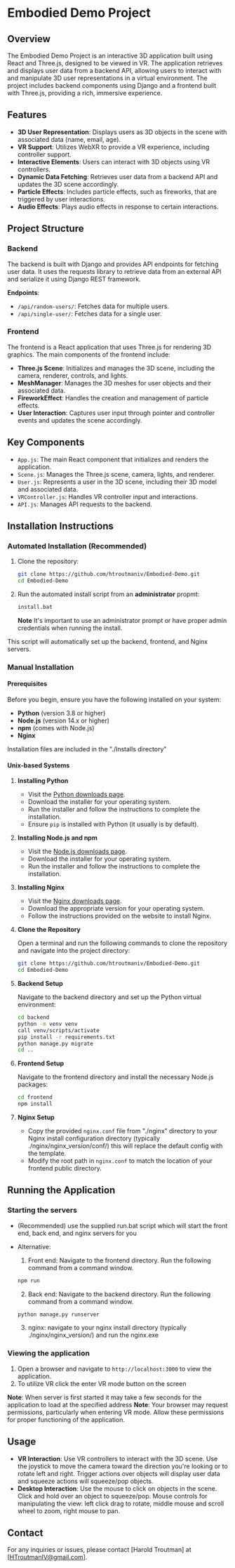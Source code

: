 # Embodied Demo Project

## Overview

The Embodied Demo Project is an interactive 3D application built using React and Three.js, designed to be viewed in VR. The application retrieves and displays user data from a backend API, allowing users to interact with and manipulate 3D user representations in a virtual environment. The project includes backend components using Django and a frontend built with Three.js, providing a rich, immersive experience.

## Features

- **3D User Representation**: Displays users as 3D objects in the scene with associated data (name, email, age).
- **VR Support**: Utilizes WebXR to provide a VR experience, including controller support.
- **Interactive Elements**: Users can interact with 3D objects using VR controllers.
- **Dynamic Data Fetching**: Retrieves user data from a backend API and updates the 3D scene accordingly.
- **Particle Effects**: Includes particle effects, such as fireworks, that are triggered by user interactions.
- **Audio Effects**: Plays audio effects in response to certain interactions.

## Project Structure

### Backend

The backend is built with Django and provides API endpoints for fetching user data. It uses the requests library to retrieve data from an external API and serialize it using Django REST framework.

**Endpoints**:

- `/api/random-users/`: Fetches data for multiple users.
- `/api/single-user/`: Fetches data for a single user.

### Frontend

The frontend is a React application that uses Three.js for rendering 3D graphics. The main components of the frontend include:

- **Three.js Scene**: Initializes and manages the 3D scene, including the camera, renderer, controls, and lights.
- **MeshManager**: Manages the 3D meshes for user objects and their associated data.
- **FireworkEffect**: Handles the creation and management of particle effects.
- **User Interaction**: Captures user input through pointer and controller events and updates the scene accordingly.

## Key Components

- `App.js`: The main React component that initializes and renders the application.
- `Scene.js`: Manages the Three.js scene, camera, lights, and renderer.
- `User.js`: Represents a user in the 3D scene, including their 3D model and associated data.
- `VRController.js`: Handles VR controller input and interactions.
- `API.js`: Manages API requests to the backend.

## Installation Instructions

### Automated Installation (Recommended)

1. Clone the repository:

   ```sh
   git clone https://github.com/htroutmaniv/Embodied-Demo.git
   cd Embodied-Demo
   ```

2. Run the automated install script from an **administrator** propmt:

   ```sh
   install.bat
   ```
   **Note** It's important to use an administrator prompt or have proper admin credentials when running the install.

This script will automatically set up the backend, frontend, and Nginx servers.

### Manual Installation

#### Prerequisites

Before you begin, ensure you have the following installed on your system:

- **Python** (version 3.8 or higher)
- **Node.js** (version 14.x or higher)
- **npm** (comes with Node.js)
- **Nginx**

Installation files are included in the "./Installs directory"

#### Unix-based Systems

1. **Installing Python**

   - Visit the [Python downloads page](https://www.python.org/downloads/).
   - Download the installer for your operating system.
   - Run the installer and follow the instructions to complete the installation.
   - Ensure `pip` is installed with Python (it usually is by default).

2. **Installing Node.js and npm**

   - Visit the [Node.js downloads page](https://nodejs.org/en/download/).
   - Download the installer for your operating system.
   - Run the installer and follow the instructions to complete the installation.

3. **Installing Nginx**

   - Visit the [Nginx downloads page](http://nginx.org/en/download.html).
   - Download the appropriate version for your operating system.
   - Follow the instructions provided on the website to install Nginx.

4. **Clone the Repository**

   Open a terminal and run the following commands to clone the repository and navigate into the project directory:

   ```sh
   git clone https://github.com/htroutmaniv/Embodied-Demo.git
   cd Embodied-Demo
   ```

5. **Backend Setup**

   Navigate to the backend directory and set up the Python virtual environment:

   ```sh
   cd backend
   python -m venv venv
   call venv/scripts/activate
   pip install -r requirements.txt
   python manage.py migrate
   cd ..
   ```

6. **Frontend Setup**

   Navigate to the frontend directory and install the necessary Node.js packages:

   ```sh
   cd frontend
   npm install
   ```

7. **Nginx Setup**

   - Copy the provided `nginx.conf` file from "./nginx" directory to your Nginx install configuration directory (typically ./nginx/nginx_version/conf/) this will replace the default config with the template.
   - Modify the root path in `nginx.conf` to match the location of your frontend public directory.

## Running the Application

### Starting the servers

- (Recommended) use the supplied run.bat script which will start the front end, back end, and nginx servers for you

- Alternative:
  1. Front end: Navigate to the frontend directory. Run the following command from a command window.
  ```sh
  npm run
  ```
  2. Back end: Navigate to the backend directory. Run the following command from a command window.
  ```sh
  python manage.py runserver
  ```
  3. nginx: navigate to your nginx install directory (typically ./nginx/nginx_version/) and run the nginx.exe

### Viewing the application

1. Open a browser and navigate to `http://localhost:3000` to view the application.
2. To utilize VR click the enter VR mode button on the screen

**Note**: When server is first started it may take a few seconds for the application to load at the specified address
**Note**: Your browser may request permissions, particularly when entering VR mode. Allow these permissions for proper functioning of the application.

## Usage

- **VR Interaction**: Use VR controllers to interact with the 3D scene. Use the joystick to move the camera toward the direction you're looking or to rotate left and right. Trigger actions over objects will display user data and squeeze actions will squeeze/pop objects.
- **Desktop Interaction**: Use the mouse to click on objects in the scene. Click and hold over an object to squeeze/pop. Mouse controls for manipulating the view: left click drag to rotate, middle mouse and scroll wheel to zoom, right mouse to pan.

## Contact

For any inquiries or issues, please contact [Harold Troutman] at [HTroutmanIV@gmail.com].
